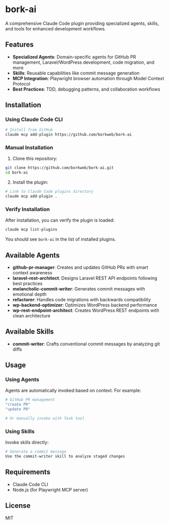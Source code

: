 # bork-ai

A comprehensive Claude Code plugin providing specialized agents, skills, and tools for enhanced development workflows.

## Features

- **Specialized Agents**: Domain-specific agents for GitHub PR management, Laravel/WordPress development, code migration, and more
- **Skills**: Reusable capabilities like commit message generation
- **MCP Integration**: Playwright browser automation through Model Context Protocol
- **Best Practices**: TDD, debugging patterns, and collaboration workflows

## Installation

### Using Claude Code CLI

```bash
# Install from GitHub
claude mcp add-plugin https://github.com/borkweb/bork-ai
```

### Manual Installation

1. Clone this repository:
```bash
git clone https://github.com/borkweb/bork-ai.git
cd bork-ai
```

2. Install the plugin:
```bash
# Link to Claude Code plugins directory
claude mcp add-plugin .
```

### Verify Installation

After installation, you can verify the plugin is loaded:

```bash
claude mcp list-plugins
```

You should see `bork-ai` in the list of installed plugins.

## Available Agents

- **github-pr-manager**: Creates and updates GitHub PRs with smart context awareness
- **laravel-rest-architect**: Designs Laravel REST API endpoints following best practices
- **melancholic-commit-writer**: Generates commit messages with emotional depth
- **refactorer**: Handles code migrations with backwards compatibility
- **wp-backend-optimizer**: Optimizes WordPress backend performance
- **wp-rest-endpoint-architect**: Creates WordPress REST endpoints with clean architecture

## Available Skills

- **commit-writer**: Crafts conventional commit messages by analyzing git diffs

## Usage

### Using Agents

Agents are automatically invoked based on context. For example:

```bash
# GitHub PR management
"create PR"
"update PR"

# Or manually invoke with Task tool
```

### Using Skills

Invoke skills directly:

```bash
# Generate a commit message
Use the commit-writer skill to analyze staged changes
```

## Requirements

- Claude Code CLI
- Node.js (for Playwright MCP server)

## License

MIT
